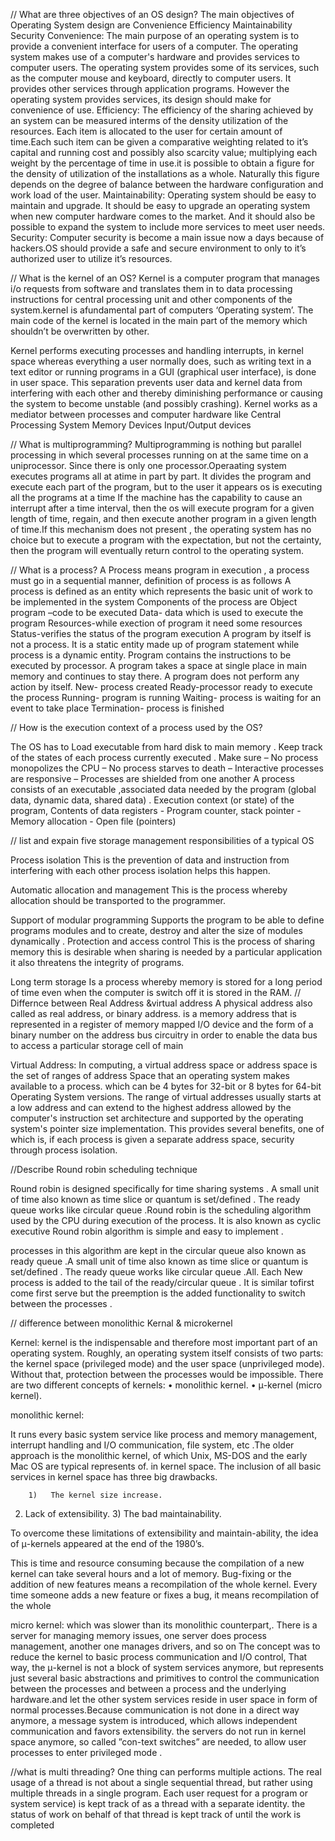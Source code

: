 // What are three objectives of an OS design?
The main objectives of Operating System design are
Convenience
Efficiency
Maintainability
Security
Convenience:  The main purpose of an operating system is to provide a convenient interface for users of a computer. The operating system makes use of a computer's hardware and provides services to computer users. The operating system provides some of its services, such as the computer mouse and keyboard, directly to computer users. It provides other services through application programs. However the operating system provides services, its design should make for convenience of use.
Efficiency: The efficiency of the sharing achieved by an system can be measured interms of the density utilization of the resources. Each item is allocated to the user  for certain amount of time.Each such item can be given a comparative weighting related to it’s capital and running cost and possibly also scarcity value; multiplying each  weight by the percentage of time in use.it is possible to obtain a figure for the density of utilization of the installations as a whole. Naturally  this figure depends on the degree of balance between the hardware configuration and work load of the user.
Maintainability:  Operating system should be easy to maintain and upgrade. It should be easy to upgrade an operating system when new computer hardware comes to the market. And it should also be possible to expand the system to include more services to meet user needs.
Security: Computer security is become a main issue now a days because of hackers.OS should provide a safe and secure environment to only to it’s authorized user to utilize it’s resources.

// What is the kernel of an OS?
Kernel is a computer program that manages i/o requests from software and translates them in to data processing instructions for central processing unit and other components of the system.kernel is afundamental part of computers ‘Operating system’.
The main code of the kernel is located in the main part of the memory which shouldn’t be overwritten by other.
 
Kernel performs executing processes and handling interrupts, in kernel space  whereas everything a user normally does, such as writing text in a text editor or running programs in a GUI (graphical user interface), is done in user space. This separation prevents user data and kernel data from interfering with each other and thereby diminishing performance or causing the system to become unstable (and possibly crashing).
Kernel works as a mediator between processes and computer hardware like
Central Processing System 
Memory Devices
Input/Output devices


// What is multiprogramming?
Multiprogramming is nothing but parallel processing in which several processes running on at the same time on a uniprocessor. Since there is only one processor.Operaating system executes programs all at atime in part by part. It divides the program and execute each part of the program, but to the user it appears os is executing all the programs at a time
If the machine has the capability to cause an interrupt after a  time interval, then the os will execute program for a given length of time, regain, and then execute another program in a given length of time.If  this mechanism does not present , the operating system has no choice but to  execute a program with the expectation, but not the certainty, then  the program will eventually return control to the operating system.
 




// What is a process?
     A Process means  program in execution , a process must go in a sequential manner, definition of process is as follows
A process is defined as an entity which represents the basic unit of work to be implemented in the system
Components of the process are
Object program –code to be executed
Data-   data which is used to execute the program
Resources-while exection of program it need some resources
Status-verifies the status of the program execution
A program by itself is not a process. It is a static entity made up of program statement while process is a dynamic entity. Program contains the instructions to be executed by processor.
A program takes a space at single place in main memory and continues to stay there. A program does not perform any action by itself.
New- process created
Ready-processor  ready to execute the process
Running-  program is running
Waiting- process is waiting for an event to take place
Termination- process is finished
 
// How is the execution context of a process used by the OS?

The OS has to Load executable from hard disk to main memory . Keep track of the states of each process currently executed . Make sure – No process monopolizes the CPU – No process starves to death – Interactive processes are responsive – Processes are shielded from one another
A process consists of  an executable ,associated data needed by the program (global data, dynamic data, shared data) . Execution context (or state) of the program,  Contents of data registers - Program counter, stack pointer - Memory allocation - Open file (pointers)

// list and expain five storage management responsibilities of a typical OS

 Process isolation
This is the prevention of data and instruction from interfering with each other process isolation helps this happen.

Automatic allocation and management
This is the process whereby allocation should be transported to the programmer.

Support of modular programming
Supports the program to be able to define programs modules and to create, destroy and alter the size of modules dynamically
.
 Protection and access control
This is the process of sharing memory this is desirable when sharing is needed by a particular application it also threatens the integrity of programs.

Long term storage
Is a process whereby memory is stored for a long period of time even when the computer is switch off it is stored in the RAM.
// Differnce between  Real Address &virtual address
 A physical address also called as real address, or binary address. is a memory address that is represented in a register of memory mapped I/O device  and the form of a binary number on the address bus circuitry in order to enable the data bus to access a particular storage cell of main

Virtual Address:
In computing, a virtual address space or address space is the set of ranges of  address Space that an operating system makes available to a process. which can be 4 bytes for 32-bit or 8 bytes for 64-bit Operating System versions. The range of virtual addresses usually starts at a low address and can extend to the highest address allowed by the computer's instruction set architecture and supported by the operating system's pointer size implementation.  This  provides several benefits, one of which is, if each process is given a separate address space, security through process isolation.

//Describe Round robin scheduling technique

Round robin is designed specifically for time sharing systems . A small unit of time also known as time slice or quantum is set/defined . The ready queue works like circular queue .Round robin  is the  scheduling algorithm used by the CPU during execution of the process. It is also known as cyclic executive  Round robin algorithm is simple and easy to implement .

processes in this algorithm are kept in the circular queue also known as ready queue .A small unit of time also known as time slice or quantum is set/defined . The ready queue works like circular queue .All.  Each New process is added to the tail of the ready/circular queue . It is similar tofirst come first serve  but the preemption  is the added functionality to switch between the processes .

// difference between monolithic Kernal & microkernel

Kernel: kernel is the indispensable and therefore most important part of an operating system. Roughly, an operating system itself consists of two parts: the kernel space (privileged mode) and the user space (unprivileged mode). Without that, protection between the processes would be impossible.
There are two different concepts of kernels:
•         monolithic kernel.
•         μ-kernel (micro kernel).

monolithic kernel:

It runs every basic system service like process and memory management, interrupt handling and I/O communication, file system, etc .The older approach is the monolithic kernel, of which Unix, MS-DOS and the early Mac OS are typical represents of. in kernel space.  The inclusion of all basic services in kernel space has three big drawbacks.

        1)   The kernel size increase.
   2)    Lack of extensibility.
        3)   The bad maintainability. 

To overcome these limitations of extensibility and maintain-ability, the idea of μ-kernels appeared at the end of the 1980’s. 

This is time and resource consuming because the compilation of a new kernel can take several hours and a lot of memory. Bug-fixing or the addition of new features means a recompilation of the whole kernel. Every time someone adds a new feature or fixes a bug, it means recompilation of the whole

micro kernel:
which was slower than its monolithic counterpart,. There is a server for managing memory issues, one server does process management, another one manages drivers, and so on The concept was to reduce the kernel to basic process communication and I/O control, That way, the μ-kernel is not a block of system services anymore, but represents just several basic abstractions and primitives to control the communication between the processes and between a process and the underlying hardware.and let the other system services reside in user space in form of normal processes.Because communication is not done in a direct way anymore, a message system is introduced, which allows independent communication and favors extensibility. the servers do not run in kernel space anymore, so called ”con-text switches” are needed, to allow user processes to enter privileged mode  .

//what is  multi threading?
One thing can performs multiple actions. The real usage of a thread is not about a single sequential thread, but rather using multiple threads in a single program. Each user request for a program or system service) is kept track of as a thread with a separate identity. the status of work on behalf of that thread is kept track of until the work is completed




